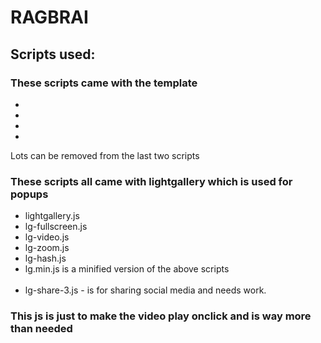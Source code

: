 # RAGBRAI

## Scripts used:

### These scripts came with the template
* <script src="js/jquery-2.1.1.min.js"></script>
* <script src="js/bootstrap.min.js"></script>
* <script src="js/jquery.plugins.js"></script>
* <script src="js/custom.js"></script>

Lots can be removed from the last two scripts

### These scripts all came with lightgallery which is used for popups

* lightgallery.js
* lg-fullscreen.js
* lg-video.js
* lg-zoom.js
* lg-hash.js
* lg.min.js is a minified version of the above scripts<br><br>
* lg-share-3.js - is for sharing social media and needs work.

### This js is just to make the video play onclick and is way more than needed
<script src="http://vjs.zencdn.net/5.16.0/video.js"></script>
<script>
$('.lg-video').on('click', function() {
        $(this).find('video').play();
    });
</script>

<!-- this script runs all the carousels -->
<script src="js/owl.carousel.min.js"></script>
<!-- /.carousels -->

<!-- this script calls lightbox and owlcarousel where needed-->
<script src="js/lightbox-script.js"></script>